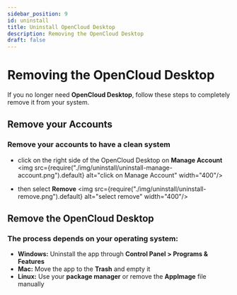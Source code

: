 ```yaml
---
sidebar_position: 9
id: uninstall
title: Uninstall OpenCloud Desktop
description: Removing the OpenCloud Desktop
draft: false
---
```


# Removing the OpenCloud Desktop

If you no longer need **OpenCloud Desktop**, follow these steps to completely remove it from your system.

## Remove your Accounts

### Remove your accounts to have a clean system

- click on the right side of the OpenCloud Desktop on **Manage Account**
  <img src={require("./img/uninstall/uninstall-manage-account.png").default} alt="click on Manage Account" width="400"/>

- then select **Remove**
  <img src={require("./img/uninstall/uninstall-remove.png").default} alt="select remove" width="400"/>

## Remove the OpenCloud Desktop

### The process depends on your operating system:

- **Windows:** Uninstall the app through **Control Panel > Programs & Features**
- **Mac:** Move the app to the **Trash** and empty it
- **Linux:** Use your **package manager** or remove the **AppImage** file manually
